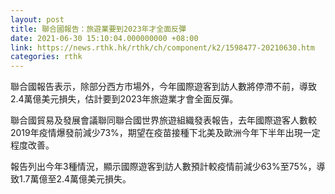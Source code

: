 ```yaml
---
layout: post
title: 聯合國報告：旅遊業要到2023年才全面反彈
date: 2021-06-30 15:10:04.000000000 +08:00
link: https://news.rthk.hk/rthk/ch/component/k2/1598477-20210630.htm
categories: rthk
---
```


聯合國報告表示，除部分西方市場外，今年國際遊客到訪人數將停滯不前，導致2.4萬億美元損失，估計要到2023年旅遊業才會全面反彈。

聯合國貿易及發展會議聯同聯合國世界旅遊組織發表報告，去年國際遊客人數較2019年疫情爆發前減少73%，期望在疫苗接種下北美及歐洲今年下半年出現一定程度改善。

報告列出今年3種情況，顯示國際遊客到訪人數預計較疫情前減少63%至75%，導致1.7萬億至2.4萬億美元損失。
